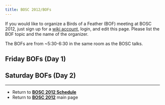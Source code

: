 ```yaml
---
title: BOSC 2012/BOFs
---
```


If you would like to organize a Birds of a Feather (BOF) meeting at BOSC
2012, just sign up for a [ wiki account](Special:Userlogin "wikilink"),
login, and edit this page. Please list the BOF topic and the name of the
organizer.

The BOFs are from ~5:30-6:30 in the same room as the BOSC talks.

Friday BOFs (Day 1)
-------------------

Saturday BOFs (Day 2)
---------------------

------------------------------------------------------------------------

-   Return to **[ BOSC 2012 Schedule](BOSC_2012_Schedule "wikilink")**
-   Return to **[ BOSC 2012](BOSC_2012 "wikilink")** main page

